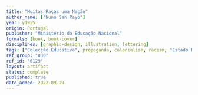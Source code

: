 ```yaml
---
title: "Muitas Raças uma Nação"
author_name: ["Nuno San Payo"]
year: y1955
origin: Portugal
publisher: "Ministério da Educação Nacional"
formats: [book, book-cover]
disciplines: [graphic-design, illustration, lettering]
tags: ["Colecção Educativa", propaganda, colonialism, racism, "Estado Novo"]
ref_group: "030"
ref_id: "0129"
layout: artifact
status: complete
published: true
date_added: 2022-09-29
---
```

